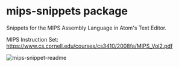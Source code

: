 # mips-snippets package

Snippets for the MIPS Assembly Language in Atom's Text Editor.

MIPS Instruction Set: https://www.cs.cornell.edu/courses/cs3410/2008fa/MIPS_Vol2.pdf

![mips-snippet-readme](https://user-images.githubusercontent.com/32606730/32516603-b58f70b2-c3b8-11e7-9e76-211c52aea016.gif)
